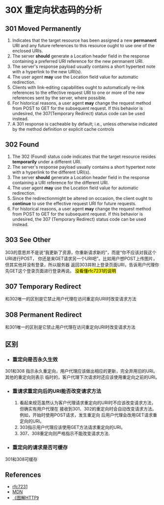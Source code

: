 # 30X 重定向状态码的分析


## 301 Moved Permanently
1. Indicates that the target resource has been assigned a new **permanent** URI
    and any future references to this resource ought to use one of the enclosed
    URIs.
2. The server **should** generate a Location header field in the response
    containing a preferred URI reference for the new permanent URI.
3. The server's response payload usually contains a short hypertext note with a
    hyperlink to the new URI(s).
4. The user agent **may** use the Location field value for automatic redirection.
5. Clients with link-editing capabilities ought to automatically re-link
    references to the effective request URI to one or more of the new references
    sent by the server, where possible.
6. For historical reasons, a user agent **may** change the request method from
    POST to GET for the subsequent request. If this behavior is undesired, the
    307(Temporary Redirect) status code can be used instead.
7. A 301 response is cacheable by default; i.e., unless otherwise indicated by
    the method definition or explicit cache controls

## 302 Found
1. The 302 (Found) status code indicates that the target resource resides
    **temporarily** under a different URI.
2. The server's response payload usually contains a short hypertext note with a
   hyperlink to the different URI(s).
3. The server **should** generate a Location header field in the response
   containing a URI reference for the different URI.
4. The user agent **may** use the Location field value for automatic redirection.
5. Since the redirectionmight be altered on occasion, the client ought to
    **continue** to use the effective request URI for future requests.
6. For historical reasons, a user agent **may** change the request method from
    POST to GET for the subsequent request.  If this behavior is undesired, the
    307 (Temporary Redirect) status code can be used instead.

## 303 See Other
303的意思并不是说“我更新了资源，你重新请求新的”，而是“你不应该对我这个URI进行POST，
你还是来GET请求另一个URI吧”。比如用户想POST上传图片，但其实他并没有登录，所以服务器
返回303并附上登录页面URI，告诉用户代理你先GET这个登录页面进行登录再说。
<mark>没看懂rfc7231的说明</mar>

## 307 Temporary Redirect
和302唯一的区别是它禁止用户代理在访问重定向URI时改变请求方法

## 308 Permanent Redirect
和301唯一的区别是它禁止用户代理在访问重定向URI时改变请求方法


## 区别
* ### 重定向是否永久生效
301和308 指示永久重定向，用户代理应该做出相应的更新，完全弃用旧的URI。其他的重定向则表示
临时的，客户代理下次请求时还应该使用重定向之前的URI。

* ### 重请求重定向后的URI能否改变请求方法
    1. 看起来规范虽然认为客户代理请求重定向的URI时不应该改变请求方法，但确实有用户代理在
        接收到301、302的重定向时会自动改变请求方法。例如，开始时使用POST请求，发生重定向
        后用户代理会改用GET请求重定向的URI。
    2. 303指示用户代理应该使用GET方法请求重定向的URI。
    2. 307、308重定向则严格指示不能改变请求方法.

* ### 重定向的请求是否可缓存
301和308可缓存


## References
* [rfc7231](https://tools.ietf.org/html/rfc7231)
* [MDN](https://developer.mozilla.org/en-US/docs/Web/HTTP/Status)
* [《图解HTTP》](http://www.ituring.com.cn/book/1229)
